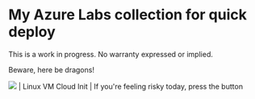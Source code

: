 # My Azure Labs collection for quick deploy

This is a work in progress.
No warranty expressed or implied.

Beware, here be dragons!

[<img src="http://azuredeploy.net/deploybutton.png">](https://portal.azure.com/#create/Microsoft.Template/uri/https%3A%2F%2Fraw.githubusercontent.com%2Fecstrim%2Fazure-labs%2Fmain%2Fvm-linux-01%2Fazuredeploy.json)        | Linux VM Cloud Init | If you're feeling risky today, press the button